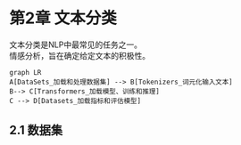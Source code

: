 # 第2章 文本分类
文本分类是NLP中最常见的任务之一。        
情感分析，旨在确定给定文本的积极性。      
```mermaid
graph LR
A[DataSets_加载和处理数据集] --> B[Tokenizers_词元化输入文本]
B--> C[Transformers_加载模型、训练和推理]
C --> D[Datasets_加载指标和评估模型]
```

## 2.1 数据集


